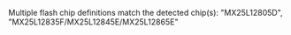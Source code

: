 Multiple flash chip definitions match the detected chip(s): "MX25L12805D", "MX25L12835F/MX25L12845E/MX25L12865E"
